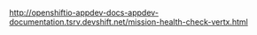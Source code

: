 http://openshiftio-appdev-docs-appdev-documentation.tsrv.devshift.net/mission-health-check-vertx.html